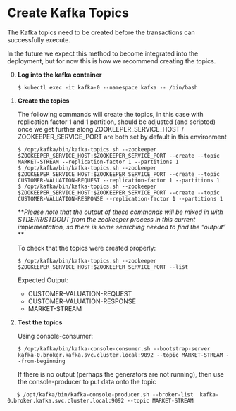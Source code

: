 <!--

   Copyright 2017 Intel Corporation

   Licensed under the Apache License, Version 2.0 (the "License");
   you may not use this file except in compliance with the License.
   You may obtain a copy of the License at

       http://www.apache.org/licenses/LICENSE-2.0

   Unless required by applicable law or agreed to in writing, software
   distributed under the License is distributed on an "AS IS" BASIS,
   WITHOUT WARRANTIES OR CONDITIONS OF ANY KIND, either express or implied.
   See the License for the specific language governing permissions and
   limitations under the License.

-->

# Create Kafka Topics

The Kafka topics need to be created before the transactions can successfully execute.

In the future we expect this method to become integrated into the deployment, but for now
this is how we recommend creating the topics.

0. **Log into the kafka container**
 
    ```
    $ kubectl exec -it kafka-0 --namespace kafka -- /bin/bash
    ```

1. **Create the topics**

    The following commands will create the topics, in this case with replication factor 1 and 1 partition, should be adjusted (and scripted) once we get further along
    ZOOKEEPER_SERVICE_HOST / ZOOKEEPER_SERVICE_PORT are both set by default in this environment

     ```
    $ /opt/kafka/bin/kafka-topics.sh --zookeeper $ZOOKEEPER_SERVICE_HOST:$ZOOKEEPER_SERVICE_PORT --create --topic MARKET-STREAM --replication-factor 1 --partitions 1 
    $ /opt/kafka/bin/kafka-topics.sh --zookeeper $ZOOKEEPER_SERVICE_HOST:$ZOOKEEPER_SERVICE_PORT --create --topic CUSTOMER-VALUATION-REQUEST --replication-factor 1 --partitions 1 
    $ /opt/kafka/bin/kafka-topics.sh --zookeeper $ZOOKEEPER_SERVICE_HOST:$ZOOKEEPER_SERVICE_PORT --create --topic CUSTOMER-VALUATION-RESPONSE --replication-factor 1 --partitions 1 
    ```
    **_Please note that the output of these commands will be mixed in with STDERR/STDOUT from the zookeeper process in this current implementation, so there is some searching needed to find the “output”_
**
  
    To check that the topics were created properly:
    ```
    $ /opt/kafka/bin/kafka-topics.sh --zookeeper $ZOOKEEPER_SERVICE_HOST:$ZOOKEEPER_SERVICE_PORT --list 
    ```
    Expected Output:
    * CUSTOMER-VALUATION-REQUEST
    * CUSTOMER-VALUATION-RESPONSE
    * MARKET-STREAM

2. **Test the topics**

   Using console-consumer:

    ```
   $ /opt/kafka/bin/kafka-console-consumer.sh --bootstrap-server kafka-0.broker.kafka.svc.cluster.local:9092 --topic MARKET-STREAM --from-beginning
    ```

   If there is no output (perhaps the generators are not running), then use the console-producer to put data onto the topic

```
   $ /opt/kafka/bin/kafka-console-producer.sh --broker-list  kafka-0.broker.kafka.svc.cluster.local:9092 --topic MARKET-STREAM
```

